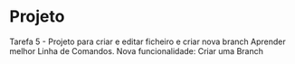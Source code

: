 # Projeto
Tarefa 5 - Projeto para criar e editar ficheiro e criar nova branch
Aprender melhor Linha de Comandos.
Nova funcionalidade: Criar uma Branch
